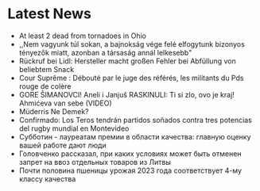 # Latest News
-  At least 2 dead from tornadoes in Ohio
-  ,,Nem vagyunk túl sokan, a bajnokság vége felé elfogytunk bizonyos tényezők miatt, azonban a társaság annál lelkesebb"
-  Rückruf bei Lidl: Hersteller macht großen Fehler bei Abfüllung von beliebtem Snack
-  Cour Suprême : Débouté par le juge des référés, les militants du Pds rouge de colère
-  GORE ŠIMANOVCI! Aneli i Janjuš RASKINULI: Ti si zlo, ovo je kraj! Ahmićeva van sebe (VIDEO)
-  Müderris Ne Demek?
-  Confirmado: Los Teros tendrán partidos soñados contra tres potencias del rugby mundial en Montevideo
-  Субботин - лауреатам премии в области качества: главную оценку вашей работе дают люди
-  Головченко рассказал, при каких условиях может быть отменен запрет на ввоз отдельных товаров из Литвы
-  Почти половина пшеницы урожая 2023 года соответствует 4-му классу качества
